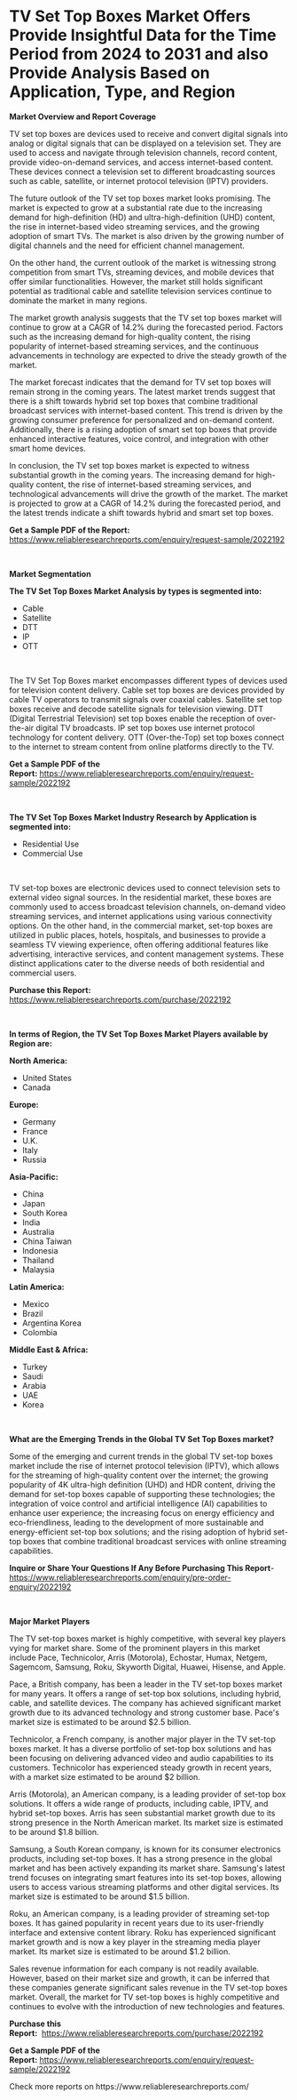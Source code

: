 <p><h1>TV Set Top Boxes Market Offers Provide Insightful Data for the Time Period from 2024 to 2031 and also Provide Analysis Based on Application, Type, and Region</h1></p><p><strong>Market Overview and Report Coverage</strong></p>
<p><p>TV set top boxes are devices used to receive and convert digital signals into analog or digital signals that can be displayed on a television set. They are used to access and navigate through television channels, record content, provide video-on-demand services, and access internet-based content. These devices connect a television set to different broadcasting sources such as cable, satellite, or internet protocol television (IPTV) providers.</p><p>The future outlook of the TV set top boxes market looks promising. The market is expected to grow at a substantial rate due to the increasing demand for high-definition (HD) and ultra-high-definition (UHD) content, the rise in internet-based video streaming services, and the growing adoption of smart TVs. The market is also driven by the growing number of digital channels and the need for efficient channel management.</p><p>On the other hand, the current outlook of the market is witnessing strong competition from smart TVs, streaming devices, and mobile devices that offer similar functionalities. However, the market still holds significant potential as traditional cable and satellite television services continue to dominate the market in many regions.</p><p>The market growth analysis suggests that the TV set top boxes market will continue to grow at a CAGR of 14.2% during the forecasted period. Factors such as the increasing demand for high-quality content, the rising popularity of internet-based streaming services, and the continuous advancements in technology are expected to drive the steady growth of the market.</p><p>The market forecast indicates that the demand for TV set top boxes will remain strong in the coming years. The latest market trends suggest that there is a shift towards hybrid set top boxes that combine traditional broadcast services with internet-based content. This trend is driven by the growing consumer preference for personalized and on-demand content. Additionally, there is a rising adoption of smart set top boxes that provide enhanced interactive features, voice control, and integration with other smart home devices.</p><p>In conclusion, the TV set top boxes market is expected to witness substantial growth in the coming years. The increasing demand for high-quality content, the rise of internet-based streaming services, and technological advancements will drive the growth of the market. The market is projected to grow at a CAGR of 14.2% during the forecasted period, and the latest trends indicate a shift towards hybrid and smart set top boxes.</p></p>
<p><strong>Get a Sample PDF of the Report:</strong> <a href="https://www.reliableresearchreports.com/enquiry/request-sample/2022192">https://www.reliableresearchreports.com/enquiry/request-sample/2022192</a></p>
<p>&nbsp;</p>
<p><strong>Market Segmentation</strong></p>
<p><strong>The TV Set Top Boxes Market Analysis by types is segmented into:</strong></p>
<p><ul><li>Cable</li><li>Satellite</li><li>DTT</li><li>IP</li><li>OTT</li></ul></p>
<p>&nbsp;</p>
<p><p>The TV Set Top Boxes market encompasses different types of devices used for television content delivery. Cable set top boxes are devices provided by cable TV operators to transmit signals over coaxial cables. Satellite set top boxes receive and decode satellite signals for television viewing. DTT (Digital Terrestrial Television) set top boxes enable the reception of over-the-air digital TV broadcasts. IP set top boxes use internet protocol technology for content delivery. OTT (Over-the-Top) set top boxes connect to the internet to stream content from online platforms directly to the TV.</p></p>
<p><strong>Get a Sample PDF of the Report:</strong>&nbsp;<a href="https://www.reliableresearchreports.com/enquiry/request-sample/2022192">https://www.reliableresearchreports.com/enquiry/request-sample/2022192</a></p>
<p>&nbsp;</p>
<p><strong>The TV Set Top Boxes Market Industry Research by Application is segmented into:</strong></p>
<p><ul><li>Residential Use</li><li>Commercial Use</li></ul></p>
<p>&nbsp;</p>
<p><p>TV set-top boxes are electronic devices used to connect television sets to external video signal sources. In the residential market, these boxes are commonly used to access broadcast television channels, on-demand video streaming services, and internet applications using various connectivity options. On the other hand, in the commercial market, set-top boxes are utilized in public places, hotels, hospitals, and businesses to provide a seamless TV viewing experience, often offering additional features like advertising, interactive services, and content management systems. These distinct applications cater to the diverse needs of both residential and commercial users.</p></p>
<p><strong>Purchase this Report:</strong>&nbsp; <a href="https://www.reliableresearchreports.com/purchase/2022192">https://www.reliableresearchreports.com/purchase/2022192</a></p>
<p>&nbsp;</p>
<p><strong>In terms of Region, the TV Set Top Boxes Market Players available by Region are:</strong></p>
<p>
    <p> <strong> North America: </strong>
        <ul>
            <li>United States</li>
            <li>Canada</li>
        </ul>
        </p> 
    <p> <strong> Europe: </strong>
        <ul>
            <li>Germany</li>
            <li>France</li>
            <li>U.K.</li>
            <li>Italy</li>
            <li>Russia</li>
        </ul>
        </p> 
    <p> <strong> Asia-Pacific: </strong>
        <ul>
            <li>China</li>
            <li>Japan</li>
            <li>South Korea</li>
            <li>India</li>
            <li>Australia</li>
            <li>China Taiwan</li>
            <li>Indonesia</li>
            <li>Thailand</li>
            <li>Malaysia</li>
        </ul>
        </p> 
    <p> <strong> Latin America: </strong>
        <ul>
            <li>Mexico</li>
            <li>Brazil</li>
            <li>Argentina Korea</li>
            <li>Colombia</li>
        </ul>
        </p> 
    <p> <strong> Middle East & Africa: </strong>
        <ul>
            <li>Turkey</li>
            <li>Saudi</li>
            <li>Arabia</li>
            <li>UAE</li>
            <li>Korea</li>
        </ul>
    </p>
    </p>
<p>&nbsp;</p>
<p><strong>What are the Emerging Trends in the Global TV Set Top Boxes market?</strong></p>
<p><p>Some of the emerging and current trends in the global TV set-top boxes market include the rise of internet protocol television (IPTV), which allows for the streaming of high-quality content over the internet; the growing popularity of 4K ultra-high definition (UHD) and HDR content, driving the demand for set-top boxes capable of supporting these technologies; the integration of voice control and artificial intelligence (AI) capabilities to enhance user experience; the increasing focus on energy efficiency and eco-friendliness, leading to the development of more sustainable and energy-efficient set-top box solutions; and the rising adoption of hybrid set-top boxes that combine traditional broadcast services with online streaming capabilities.</p></p>
<p><strong>Inquire or Share Your Questions If Any Before Purchasing This Report</strong>- <a href="https://www.reliableresearchreports.com/enquiry/pre-order-enquiry/2022192">https://www.reliableresearchreports.com/enquiry/pre-order-enquiry/2022192</a></p>
<p>&nbsp;</p>
<p><strong>Major Market Players</strong></p>
<p><p>The TV set-top boxes market is highly competitive, with several key players vying for market share. Some of the prominent players in this market include Pace, Technicolor, Arris (Motorola), Echostar, Humax, Netgem, Sagemcom, Samsung, Roku, Skyworth Digital, Huawei, Hisense, and Apple. </p><p>Pace, a British company, has been a leader in the TV set-top boxes market for many years. It offers a range of set-top box solutions, including hybrid, cable, and satellite devices. The company has achieved significant market growth due to its advanced technology and strong customer base. Pace's market size is estimated to be around $2.5 billion.</p><p>Technicolor, a French company, is another major player in the TV set-top boxes market. It has a diverse portfolio of set-top box solutions and has been focusing on delivering advanced video and audio capabilities to its customers. Technicolor has experienced steady growth in recent years, with a market size estimated to be around $2 billion.</p><p>Arris (Motorola), an American company, is a leading provider of set-top box solutions. It offers a wide range of products, including cable, IPTV, and hybrid set-top boxes. Arris has seen substantial market growth due to its strong presence in the North American market. Its market size is estimated to be around $1.8 billion.</p><p>Samsung, a South Korean company, is known for its consumer electronics products, including set-top boxes. It has a strong presence in the global market and has been actively expanding its market share. Samsung's latest trend focuses on integrating smart features into its set-top boxes, allowing users to access various streaming platforms and other digital services. Its market size is estimated to be around $1.5 billion.</p><p>Roku, an American company, is a leading provider of streaming set-top boxes. It has gained popularity in recent years due to its user-friendly interface and extensive content library. Roku has experienced significant market growth and is now a key player in the streaming media player market. Its market size is estimated to be around $1.2 billion.</p><p>Sales revenue information for each company is not readily available. However, based on their market size and growth, it can be inferred that these companies generate significant sales revenue in the TV set-top boxes market. Overall, the market for TV set-top boxes is highly competitive and continues to evolve with the introduction of new technologies and features.</p></p>
<p><strong>Purchase this Report:</strong>&nbsp;&nbsp;<a href="https://www.reliableresearchreports.com/purchase/2022192">https://www.reliableresearchreports.com/purchase/2022192</a></p>
<p></p>
<p><strong>Get a Sample PDF of the Report:</strong>&nbsp;<a href="https://www.reliableresearchreports.com/enquiry/request-sample/2022192">https://www.reliableresearchreports.com/enquiry/request-sample/2022192</a></p>
<p>Check more reports on https://www.reliableresearchreports.com/</p>